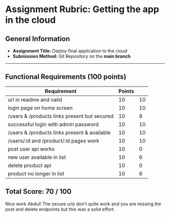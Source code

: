 # Assignment Rubric: Getting the app in the cloud

## General Information

- **Assignment Title:** Deploy final application to the cloud
- **Submission Method:** Git Repository on the **main branch**

---

## Functional Requirements (100 points)

| Requirement                                  | Points |    |
|----------------------------------------------|--------|----|
| url in readme and valid                      | 10     | 10 |
| login page on home screen                    | 10     | 10 |
| /users & /products links present but secured | 10     | 8  |
| successful login with admin password         | 10     | 10 |
| /users & /products links present & available | 10     | 10 |
| /users/:id and /product/:id pages work       | 10     | 10 |
| post  user api works                         | 10     | 0  |
| new user available in list                   | 10     | 6  |
| delete product api                           | 10     | 0  |
| product no longer in list                    | 10     | 6  |

## Total Score: 70 / 100

Nice work Abdul! The secure urls don't quite work and you are missing the post and 
delete endpoints but this was a solid effort.
